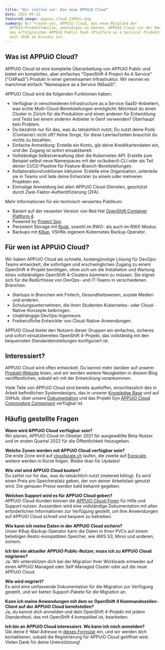 ```yaml
---
title: "Wir stellen vor: Die neue APPUiO Cloud"
date: 2021-09-22
featured_image: appuio_cloud_230921.png
summary: Wir freuen uns, APPUiO Cloud, das neue Mitglied der
  APPUiO-Produktfamilie, ankündigen zu können. APPUiO Cloud ist der Nachfolger
  des erfolgreichen APPUiO Public PaaS (Platform as a Service) Produkts, das
  seit 2016 im Einsatz ist.
---
```

## Was ist APPUiO Cloud?

APPUiO Cloud ist eine komplette Überarbeitung von APPUiO Public und bietet ein komplettes, aber einfaches "OpenShift 4 Project As A Service" ("O4PaaS") Produkt in einer gemeinsamen Infrastruktur. Wir nennen es manchmal einfach "Namespace as a Service (NSaaS)".

APPUiO Cloud wird die folgenden Funktionen haben:

* Verfügbar in verschiedenen Infrastructure as a Service (IaaS)-Anbietern, was echte Multi-Cloud-Bereitstellungen ermöglicht: Möchtest du einen Cluster in Zürich für die Produktion und einen anderen für Entwicklung und Tests bei einem anderen Anbieter in Genf verwenden? Überhaupt kein Problem.
* Du bezahlst nur für das, was du tatsächlich nutzt; Du nutzt deine Pods (Container) nicht oft? Keine Sorge, für diese Leerlaufzeiten brauchst du nichts zu bezahlen.
* Einfache Anmeldung: Erstelle ein Konto, gib deine Kreditkartendaten ein, und der Zugang ist sofort einsatzbereit.
* Vollständige Selbstverwaltung über die Kubernetes-API: Erstelle zum Beispiel selbst neue Namespaces mit der oc/kubectl-CLI oder als Teil deiner CI/CD-Pipeline für Feature-Branch-Bereitstellungen.
* Kollaborationsfunktionen inklusive: Erstelle eine Organisation, unterteile sie in Teams und lade deine Entwickler zu einem oder mehreren Projekten ein.
* Einmalige Anmeldung bei allen APPUiO Cloud-Diensten, geschützt durch Zwei-Faktor-Authentifizierung (2FA).

Mehr Informationen für ein technisch versiertes Publikum:

* Basiert auf der neuesten Version von Red Hat [OpenShift Container Platform 4](https://www.redhat.com/en/technologies/cloud-computing/openshift).
* Powered by [Project Syn](https://syn.tools/).
* Persistent Storage mit [Rook](https://rook.io/), sowohl im RWO- als auch im RWX-Modus.
* Backups mit [K8up](https://k8up.io/), VSHNs eigenem Kubernetes Backup Operator.

## Für wen ist APPUiO Cloud?

Wir haben APPUiO Cloud als schnelle, kostengünstige Lösung für DevOps-Teams entwickelt, die sofortigen und erschwinglichen Zugang zu einem OpenShift 4-Projekt benötigen, ohne sich um die Installation und Wartung eines vollständigen OpenShift 4-Clusters kümmern zu müssen. Sie eignet sich für die Bedürfnisse von DevOps- und IT-Teams in verschiedenen Branchen:

* Startups in Branchen wie Fintech, Gesundheitswesen, soziale Medien und anderen.
* Schulungsunternehmen, die ihren Studenten Kubernetes- oder Cloud-Native-Konzepte beibringen.
* Unabhängige DevOps-Ingenieure.
* Freiberufliche Entwickler von Cloud-Native-Anwendungen.

APPUiO Cloud bietet den Nutzern dieser Gruppen ein einfaches, sicheres und sofort einsatzbereites OpenShift 4-Projekt, das vollständig mit den bequemsten Standardeinstellungen konfiguriert ist.

## Interessiert?

APPUiO Cloud wird offen entwickelt. Du kannst mehr darüber auf unserer [Produkt-Website](https://products.docs.vshn.ch/products/appuio/cloud/index.html) lesen, und wir werden weitere Neuigkeiten in diesem Blog veröffentlichen, sobald wir mit der Entwicklung vorankommen.

Viele Teile von APPUiO Cloud sind bereits quelloffen, einschliesslich des in Arbeit befindlichen Systemdesigns, das in unserer [Knowledge Base](https://kb.vshn.ch/appuio-cloud/) und auf GitHub, über unsere [Dokumentation](https://github.com/appuio/appuio-io-docs) und das Projekt Syn [APPUiO Cloud Commodore Component](https://github.com/appuio/component-appuio-cloud) verfügbar ist.

## Häufig gestellte Fragen

**Wann wird APPUiO Cloud verfügbar sein?**\
Wir planen, APPUiO Cloud im Oktober 2021 für ausgewählte Beta-Nutzer und im ersten Quartal 2022 für die Öffentlichkeit freizugeben.

**Welche Zonen werden mit APPUiO Cloud verfügbar sein?**\
Die erste Zone wird auf [cloudscale.ch](http://cloudscale.ch) laufen, die zweite auf [Exoscale](https://www.exoscale.com/), weitere werden in Kürze folgen. Bleibe dran für Updates!

**Wie viel wird APPUiO Cloud kosten?**\
Du zahlst nur für das, was du tatsächlich nutzt (metered billing). Es wird einen Preis pro Speicherplatz geben, der von deiner Arbeitslast genutzt wird. Die genauen Preise werden bald bekannt gegeben.

**Welchen Support wird es für APPUiO Cloud geben?**\
APPUiO Cloud-Kunden können die [APPUiO Cloud-Foren](https://github.com/appuio/appuio-cloud-community/discussions) für Hilfe und Support nutzen. Ausserdem wird eine vollständige Dokumentation mit allen erforderlichen Informationen zur Verfügung gestellt, um Ihre Anwendungen auf APPUiO Cloud schnell und bequem zu betreiben.

**Wie kann ich meine Daten in der APPUiO Cloud sichern?**\
Unser K8up-Backup-Operator kann die Daten in Ihren PVCs auf einem beliebigen Restic-kompatiblen Speicher, wie AWS S3, Minio und anderen, sichern.

**Ich bin ein aktueller APPUiO Public-Nutzer, muss ich zu APPUiO Cloud migrieren?**\
Ja. Wir unterstützen dich bei der Migration Ihrer Workloads entweder auf einen APPUiO Managed oder Self-Managed Cluster oder auf die neue APPUiO Cloud.

**Wie wird migriert?**\
Es wird eine umfassende Dokumentation für die Migration zur Verfügung gestellt, und wir bieten Support-Pakete für die Migration an.

**Kann ich meine Anwendungen mit dem oc OpenShift 4 Kommandozeilen-Client auf der APPUiO Cloud bereitstellen?**\
Ja, du kannst dich anmelden und dein OpenShift 4-Projekt mit jedem Standardtool, das mit OpenShift 4 kompatibel ist, bearbeiten.

**Ich bin an APPUiO Cloud interessiert. Wo kann ich mich anmelden?**\
Gib deine E-Mail-Adresse in [dieses Formular](https://share.hsforms.com/1Hfs9Dm93S_2iq4Ul61jR6A48awa) ein, und wir werden dich kontaktieren, sobald die Registrierung für APPUiO Cloud geöffnet wird. Vielen Dank für deine Unterstützung!
